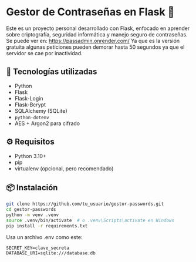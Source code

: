 # Gestor de Contraseñas en Flask 🔐

Este es un proyecto personal desarrollado con Flask, enfocado en aprender sobre criptografía, seguridad informática y manejo seguro de contraseñas.
Se puede ver en: https://passadmin.onrender.com/
Ya que es la versión gratuita algunas peticiones pueden demorar hasta 50 segundos ya que el servidor se cae por inactividad.

## 🚀 Tecnologías utilizadas

- Python
- Flask
- Flask-Login
- Flask-Bcrypt
- SQLAlchemy (SQLite)
- `python-dotenv`
- AES + Argon2 para cifrado

## ⚙️ Requisitos

- Python 3.10+
- pip
- virtualenv (opcional, pero recomendado)

## 📦 Instalación

```bash
git clone https://github.com/tu_usuario/gestor-passwords.git
cd gestor-passwords
python -m venv .venv
source .venv/bin/activate  # o .venv\Scripts\activate en Windows
pip install -r requirements.txt
```
Usa un archivo .env como este:
```
SECRET_KEY=clave_secreta
DATABASE_URI=sqlite:///database.db
```


